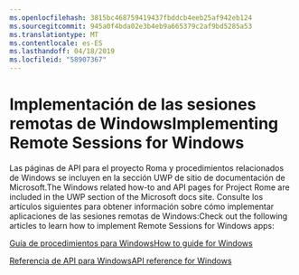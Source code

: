```yaml
---
ms.openlocfilehash: 3815bc468759419437fbddcb4eeb25af942eb124
ms.sourcegitcommit: 945a0f4bda02e3b4eb9a665379c2af9bd5285a53
ms.translationtype: MT
ms.contentlocale: es-ES
ms.lasthandoff: 04/18/2019
ms.locfileid: "58907367"
---
```

# <a name="implementing-remote-sessions-for-windows"></a><span data-ttu-id="98c07-101">Implementación de las sesiones remotas de Windows</span><span class="sxs-lookup"><span data-stu-id="98c07-101">Implementing Remote Sessions for Windows</span></span>

<span data-ttu-id="98c07-102">Las páginas de API para el proyecto Roma y procedimientos relacionados de Windows se incluyen en la sección UWP de sitio de documentación de Microsoft.</span><span class="sxs-lookup"><span data-stu-id="98c07-102">The Windows related how-to and API pages for Project Rome are included in the UWP section of the Microsoft docs site.</span></span> <span data-ttu-id="98c07-103">Consulte los artículos siguientes para obtener información sobre cómo implementar aplicaciones de las sesiones remotas de Windows:</span><span class="sxs-lookup"><span data-stu-id="98c07-103">Check out the following articles to learn how to implement Remote Sessions for Windows apps:</span></span>

[<span data-ttu-id="98c07-104">Guía de procedimientos para Windows</span><span class="sxs-lookup"><span data-stu-id="98c07-104">How to guide for Windows</span></span>](https://docs.microsoft.com/windows/uwp/launch-resume/remote-sessions)

[<span data-ttu-id="98c07-105">Referencia de API para Windows</span><span class="sxs-lookup"><span data-stu-id="98c07-105">API reference for Windows</span></span>](https://docs.microsoft.com/uwp/api/windows.system.remotesystems.remotesystemsession)
